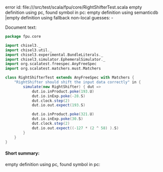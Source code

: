 error id: 
file://<WORKSPACE>/src/test/scala/fpu/core/RightShifterTest.scala
empty definition using pc, found symbol in pc: 
empty definition using semanticdb
|empty definition using fallback
non-local guesses:
	 -

Document text:

```scala
package fpu.core

import chisel3._
import chisel3.util._
import chisel3.experimental.BundleLiterals._
import chisel3.simulator.EphemeralSimulator._
import org.scalatest.freespec.AnyFreeSpec
import org.scalatest.matchers.must.Matchers

class RightShifterTest extends AnyFreeSpec with Matchers {
    "RightShifter should shift the input data correctly" in {
        simulate(new RightShifter) { dut =>
            dut.io.inProduct.poke(193.U)
            dut.io.inExp.poke(-28.S)
            dut.clock.step(2)
            dut.io.out.expect(193.S)

            dut.io.inProduct.poke(321.U)
            dut.io.inExp.poke(30.S)
            dut.clock.step(2)
            dut.io.out.expect((-127 * (2 ^ 58) ).S)
        }
    }
}
```

#### Short summary: 

empty definition using pc, found symbol in pc: 